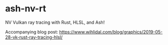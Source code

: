 # ash-nv-rt

NV Vulkan ray tracing with Rust, HLSL, and Ash!

Accompanying blog post: https://www.wihlidal.com/blog/graphics/2019-05-28-vk-rust-ray-tracing-hlsl/
